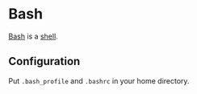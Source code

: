 # Bash

[Bash](https://www.gnu.org/software/bash/) is a
[shell](https://en.wikipedia.org/wiki/Unix_shell).

## Configuration

Put `.bash_profile` and `.bashrc` in your home directory.
